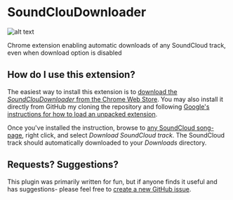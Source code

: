 # SoundClouDownloader
![alt text](https://s3.amazonaws.com/media.briandavidvaughn.com/images/sound-cloud-downloader-promo-banner.png "SoundClouDownloader")

Chrome extension enabling automatic downloads of any SoundCloud track, even when download option is disabled

## How do I use this extension?

The easiest way to install this extension is to [download the *SoundClouDownloader* from the Chrome Web Store](https://chrome.google.com/webstore/detail/soundcloudownloader/mnopfpplhinhnkldleplklcogmdbphak?authuser=2). You may also install it directly from GitHub my cloning the repository and following [Google's instructions for how to load an unpacked extension](https://developer.chrome.com/extensions/getstarted#unpacked).

Once you've installed the instruction, browse to [any SoundCloud song-page](https://soundcloud.com/brianvaughn/burn-you-away), right click, and select *Download SoundCloud track*. The SoundCloud track should automatically downloaded to your *Downloads* directory.

## Requests? Suggestions?

This plugin was primarily written for fun, but if anyone finds it useful and has suggestions- please feel free to [create a new GitHub issue](https://github.com/bvaughn/SoundClouDownloader/issues/new).
